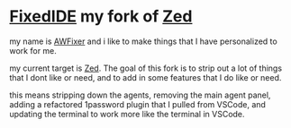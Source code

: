 [Zed]: https://zed.dev
[AWFixer]: https://theautist.me
[FixedIDE]: https://theautist.me/blog/fixedide

# [FixedIDE] my fork of [Zed]

my name is [AWFixer] and i like to make things that I have personalized to work for me.

my current target is [Zed]. The goal of this fork is to strip out a lot of things that I dont like or need, and to add in some features that I do like or need.

this means stripping down the agents, removing the main agent panel, adding a refactored 1password plugin that I pulled from VSCode, and updating the terminal to work more like the terminal in VSCode.


